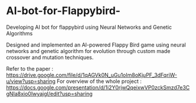 # AI-bot-for-Flappybird-
Developing AI bot for flappybird using Neural Networks and Genetic Algorithms 

Designed and implemented an AI-powered Flappy Bird game using neural networks and genetic algorithm for evolution through custom made crossover and mutation techniques. 




Refer to the paper : https://drive.google.com/file/d/1qAGVk0N_uGu1oIm8oKjuPF_3dFqriW-u/view?usp=sharing
For overview of the whole project : https://docs.google.com/presentation/d/1i2Y0rjwQqeixwVP0zckSmzd7e3CgNIa8xio0IwyajgI/edit?usp=sharing
